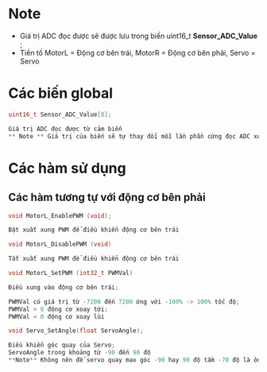 # Note
- Giá trị ADC đọc được sẽ được lưu trong biến uint16_t **Sensor_ADC_Value** ;
- Tiền tố MotorL = Động cơ bên trái, MotorR = Động cơ bên phải, Servo = Servo

# Các biến global
```c
uint16_t Sensor_ADC_Value[8];

Giá trị ADC đọc được từ cảm biến
** Note ** Giá trị của biến sẽ tự thay đổi mỗi lần phần cứng đọc ADC xong không cần tác động gì hết 

```


# Các hàm sử dụng
## Các hàm tương tự với động cơ bên phải

```c
void MotorL_EnablePWM (void); 

Bật xuất xung PWM để điều khiển động cơ bên trái 
```
    

```c
void MotorL_DisablePWM (void)

Tắt xuất xung PWM để điều khiển động cơ bên trái
```

```c
void MotorL_SetPWM (int32_t PWMVal)

Điều xung vào động cơ bên trái;

PWMVal có giá trị từ -7200 đến 7200 ứng với -100% -> 100% tốc độ;
PWMVal > 0 động cơ xoay tới;
PWMVal < 0 động cơ xoay lùi
```

```c
void Servo_SetAngle(float ServoAngle);

Điều khiển góc quay của Servo;
ServoAngle trong khoảng từ -90 đến 90 độ
**Note** Không nên để servo quay max góc -90 hay 90 độ tầm -70 độ là ổn

```